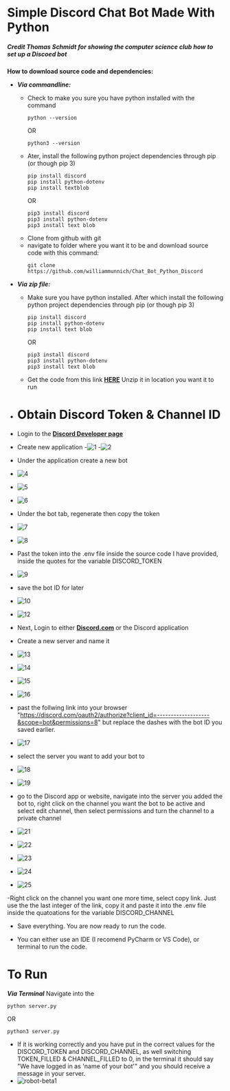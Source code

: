 # Simple Discord Chat Bot Made With Python

##### Credit **Thomas Schmidt** for showing the computer science club how to set up a Discoed bot
**How to download source code and dependencies:**   

- ***Via commandline:***
    - Check to make you sure you have python installed with the command
        ```
        python --version
        ```
        OR
        ```
        python3 --version
        ```
    - Ater, install the following python project dependencies through   pip (or though pip 3)
        ```
        pip install discord
        pip install python-dotenv
        pip install textblob
        ```
        OR
        ```
        pip3 install discord
        pip3 install python-dotenv
        pip3 install text blob
        ```
    - Clone from github with git
    - navigate to folder where you want it to be and download source code with this command:
        ```
        git clone https://github.com/williammunnich/Chat_Bot_Python_Discord
        ```
            
- ***Via zip file:***
    - Make sure you have python installed. After which install the following python project dependencies through pip (or though pip 3)
        ```
        pip install discord
        pip install python-dotenv
        pip install text blob
        ```
        OR
        ```
        pip3 install discord
        pip3 install python-dotenv
        pip3 install text blob
        ```
    - Get the code from this link **[HERE](https://github.com/williammunnich/Chat_Bot_Python_Discord/archive/refs/heads/main.zip)**
        Unzip it in location you want it to run

- # **Obtain Discord Token & Channel ID**

- Login to the **[Discord Developer page](https://discord.com/developers)**


- Create new application
-![1](documentation/1.png)
-![2](documentation/2.png)

- Under the application create a new bot
- ![4](documentation/4.png)
- ![5](documentation/5.png)
- ![6](documentation/6.png)

- Under the bot tab, regenerate then copy the token
- ![7](documentation/7.png)
- ![8](documentation/8.png)

- Past the token into the .env file inside the source code I have provided, inside the quotes for the variable DISCORD_TOKEN
- ![9](documentation/9.png)

- save the bot ID for later
- ![10](documentation/10.png)
- ![12](documentation/12.png)


- Next, Login to either **[Discord.com](https://discord.com/)** or the Discord application

- Create a new server and name it
- ![13](documentation/13.png)
- ![14](documentation/14.png)
- ![15](documentation/15.png)
- ![16](documentation/16.png)


- past the follwing link into your browser "https://discord.com/oauth2/authorize?client_id=-------------------&scope=bot&permissions=8" but replace the dashes with the bot ID you saved earlier.
- ![17](documentation/17.png)

- select the server you want to add your bot to
- ![18](documentation/18.png)
- ![19](documentation/19.png)

- go to the Discord app or website, navigate into the server you added the bot to, right click on the channel you want the bot to be active and select edit channel, then select permissions and turn the channel to a private channel
- ![21](documentation/21.png)
- ![22](documentation/22.png)
- ![23](documentation/23.png)
- ![24](documentation/24.png)
- ![25](documentation/25.png)



-Right click on the channel you want one more time, select copy link. Just use the the last integer of the link, copy it  and paste it into the .env file inside the quatoations for the variable DISCORD_CHANNEL


- Save everything. You are now ready to run the code.


- You can either use an IDE (I recomend PyCharm or VS Code), or terminal to run the code.

# **To Run**
***Via Terminal***
Navigate into the 
```
python server.py
```
OR
```
python3 server.py
```

- If it is working correctly and you have put in the correct values for the DISCORD_TOKEN and DISCORD_CHANNEL, 
as well switching TOKEN_FILLED & CHANNEL_FILLED to 0, in the terminal it should say "We have logged in as 'name of your bot'"
and you should receive a message in your server.
- ![robot-beta1](documentation/26.png)





